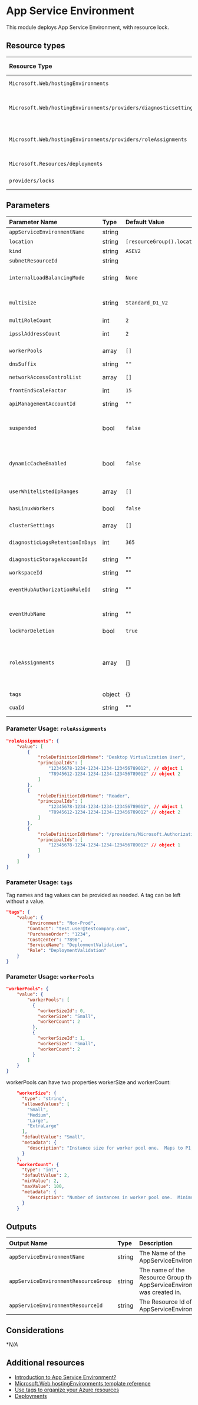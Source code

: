 # App Service Environment

This module deploys App Service Environment, with resource lock.

## Resource types

| Resource Type | Api Version |
| :-- | :-- |
| `Microsoft.Web/hostingEnvironments` | 2021-02-01 |
| `Microsoft.Web/hostingEnvironments/providers/diagnosticsettings` | 2017-05-01-preview |
| `Microsoft.Web/hostingEnvironments/providers/roleAssignments` | 2020-04-01-preview |
| `Microsoft.Resources/deployments` | 2020-06-01 |
| `providers/locks` | 2016-09-01 |

## Parameters

| Parameter Name | Type | Default Value | Possible values | Description |
| :-             | :-   | :-            | :-              | :-          |
| `appServiceEnvironmentName` | string | | | Required. Name of the Azure App Service Environment
| `location` | string | `[resourceGroup().location]` | | Optional. Location for all resources.
| `kind` | string | `ASEV2` | | Optional. Kind of resource.
| `subnetResourceId` | string | | | Required. ResourceId for the sub net.
| `internalLoadBalancingMode` | string | `None` | ` "None", "Web", "Publishing" ` | Optional. Specifies which endpoints to serve internally in the Virtual Network for the App Service Environment. - None, Web, Publishing, Web,Publishing
| `multiSize` | string | `Standard_D1_V2` | `  "Medium","Large","ExtraLarge","Standard_D2","Standard_D3", "Standard_D4","Standard_D1_V2","Standard_D2_V2", "Standard_D3_V2","Standard_D4_V2"` | Optional: Front-end VM size, e.g. Medium, Large
| `multiRoleCount` | int | `2` | | Optional. Number of front-end instances
| `ipsslAddressCount` | int | `2` | | Optional. Number of IP SSL addresses reserved for the App Service Environment.
| `workerPools` | array | `[]` | Complex structure, see below. | Optional. Description of worker pools with worker size IDs, VM sizes, and number of workers in each pool.
| `dnsSuffix` | string | `""` | | Optional. DNS suffix of the App Service Environment.
| `networkAccessControlList` | array | `[]` | | Optional. Access control list for controlling traffic to the App Service Environment.
| `frontEndScaleFactor` | int | `15` | | Optional. Scale factor for front-ends.
| `apiManagementAccountId` | string | `""` | | Optional. API Management Account associated with the App Service Environment.
| `suspended` | bool | `false` | | Optional. true if the App Service Environment is suspended; otherwise, false. The environment can be suspended, e.g. when the management endpoint is no longer available (most likely because NSG blocked the incoming traffic).
| `dynamicCacheEnabled` | bool | `false` | | Optional. True/false indicating whether the App Service Environment is suspended. The environment can be suspended e.g. when the management endpoint is no longer available(most likely because NSG blocked the incoming traffic).
| `userWhitelistedIpRanges` | array | `[]` | | Optional. User added ip ranges to whitelist on ASE db - string.
| `hasLinuxWorkers` | bool | `false` | | Optional. Flag that displays whether an ASE has linux workers or not
| `clusterSettings` | array | `[]` | | Optional. Custom settings for changing the behavior of the App Service Environment.
| `diagnosticLogsRetentionInDays` | int | `365` | | Optional. Specifies the number of days that logs will be kept for; a value of 0 will retain data indefinitely.
| `diagnosticStorageAccountId` | string | "" | | Optional. Resource identifier of the Diagnostic Storage Account.
| `workspaceId` | string | "" | | Optional. Resource identifier of Log Analytics.
| `eventHubAuthorizationRuleId` | string | "" | | Optional. Resource ID of the event hub authorization rule for the Event Hubs namespace in which the event hub should be created or streamed to.
| `eventHubName` | string | "" | | Optional. Name of the event hub within the namespace to which logs are streamed. Without this, an event hub is created for each log category.
| `lockForDeletion` | bool | `true` | | Optional. Switch to lock Azure Key Vault from deletion.
| `roleAssignments` | array | [] | Complex structure, see below. | Optional. Array of role assignment objects that contain the 'roleDefinitionIdOrName' and 'principalId' to define RBAC role assignments on this resource. In the roleDefinitionIdOrName attribute, you can provide either the display name of the role definition, or it's fully qualified ID in the following format: '/providers/Microsoft.Authorization/roleDefinitions/c2f4ef07-c644-48eb-af81-4b1b4947fb11'
| `tags` | object | {} | Complex structure, see below. | Optional. Tags of the Azure Key Vault resource.
| `cuaId` | string | "" | | Optional. Customer Usage Attribution id (GUID). This GUID must be previously registered.

### Parameter Usage: `roleAssignments`

```json
"roleAssignments": {
    "value": [
        {
            "roleDefinitionIdOrName": "Desktop Virtualization User",
            "principalIds": [
                "12345678-1234-1234-1234-123456789012", // object 1
                "78945612-1234-1234-1234-123456789012" // object 2
            ]
        },
        {
            "roleDefinitionIdOrName": "Reader",
            "principalIds": [
                "12345678-1234-1234-1234-123456789012", // object 1
                "78945612-1234-1234-1234-123456789012" // object 2
            ]
        },
        {
            "roleDefinitionIdOrName": "/providers/Microsoft.Authorization/roleDefinitions/c2f4ef07-c644-48eb-af81-4b1b4947fb11",
            "principalIds": [
                "12345678-1234-1234-1234-123456789012" // object 1
            ]
        }
    ]
}
```

### Parameter Usage: `tags`

Tag names and tag values can be provided as needed. A tag can be left without a value.

```json
"tags": {
    "value": {
        "Environment": "Non-Prod",
        "Contact": "test.user@testcompany.com",
        "PurchaseOrder": "1234",
        "CostCenter": "7890",
        "ServiceName": "DeploymentValidation",
        "Role": "DeploymentValidation"
    }
}
```

### Parameter Usage: `workerPools`

```json
"workerPools": {
    "value": {
        "workerPools": [
          {
            "workerSizeId": 0,
            "workerSize": "Small",
            "workerCount": 2
          },
          {
            "workerSizeId": 1,
            "workerSize": "Small",
            "workerCount": 2
          }
        ]
    }
}
```

workerPools can have two properties workerSize and workerCount:

```json
    "workerSize": {
      "type": "string",
      "allowedValues": [
        "Small",
        "Medium",
        "Large",
        "ExtraLarge"
      ],
      "defaultValue": "Small",
      "metadata": {
        "description": "Instance size for worker pool one.  Maps to P1,P2,P3,P4."
      }
    },
    "workerCount": {
      "type": "int",
      "defaultValue": 2,
      "minValue": 2,
      "maxValue": 100,
      "metadata": {
        "description": "Number of instances in worker pool one.  Minimum of two."
      }
    }
```

## Outputs

| Output Name | Type | Description |
| :-- | :-- | :-- |
| `appServiceEnvironmentName` | string | The Name of the AppServiceEnvironment |
| `appServiceEnvironmentResourceGroup` | string | The name of the Resource Group the AppServiceEnvironment was created in. |
| `appServiceEnvironmentResourceId` | string | The Resource Id of the AppServiceEnvironment. |

## Considerations

**N/A*

## Additional resources

- [Introduction to App Service Environment?](https://docs.microsoft.com/en-us/azure/app-service/environment/intro)
- [Microsoft.Web hostingEnvironments template reference](https://docs.microsoft.com/en-us/azure/templates/microsoft.web/2020-06-01/hostingenvironments)
- [Use tags to organize your Azure resources](https://docs.microsoft.com/en-us/azure/azure-resource-manager/resource-group-using-tags)
- [Deployments](https://docs.microsoft.com/en-us/azure/templates/Microsoft.Resources/2020-06-01/deployments)

